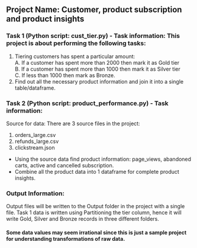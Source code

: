## Project Name: Customer, product subscription and product insights

### Task 1 (Python script: cust_tier.py) - Task information: This project is about performing the following tasks:
1. Tiering customers has spent a particular amount:<br>
    A. If a customer has spent more than 2000 then mark it as Gold tier<br>
    B. If a customer has spent more than 1000 then mark it as Silver tier<br>
    C. If less than 1000 then mark as Bronze.<br>
2. Find out all the necessary product information and join it into a single table/dataframe.


### Task 2 (Python script: product_performance.py) - Task information: 
Source for data: There are 3 source files in the project:
1. orders_large.csv
2. refunds_large.csv
3. clickstream.json

- Using the source data find product information: page_views, abandoned carts, active and cancelled subscription.
- Combine all the product data into 1 dataframe for complete product insights.

### Output Information:
Output files will be written to the Output folder in the project with a single file.
Task 1 data is written using Partitioning the tier column, hence it will write Gold, Silver and Bronze records in three different folders.

#### Some data values may seem irrational since this is just a sample project for understanding transformations of raw data.